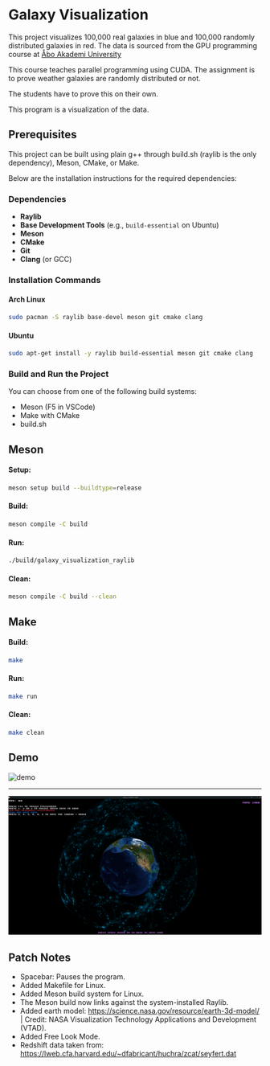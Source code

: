 # Galaxy Visualization

This project visualizes 100,000 real galaxies in blue and 100,000 randomly distributed galaxies in red. The data is sourced from the GPU programming course at 
[Åbo Akademi University](https://studiehandboken.abo.fi/en/course/IT00CG19/19162?period=2024-2027)

This course teaches parallel programming using CUDA. The assignment is to prove weather galaxies are randomly distributed or not.

The students have to prove this on their own. 


This program is a visualization of the data.

## Prerequisites

This project can be built using plain g++ through build.sh (raylib is the only dependency), Meson, CMake, or Make. 

Below are the installation instructions for the required dependencies:

### Dependencies

- **Raylib**
- **Base Development Tools** (e.g., `build-essential` on Ubuntu)
- **Meson**
- **CMake**
- **Git**
- **Clang** (or GCC)

### Installation Commands

#### Arch Linux

```bash
sudo pacman -S raylib base-devel meson git cmake clang
```

#### Ubuntu

```bash
sudo apt-get install -y raylib build-essential meson git cmake clang
```

### Build and Run the Project

You can choose from one of the following build systems:
- Meson (F5 in VSCode)
- Make with CMake
- build.sh


## Meson
#### Setup:
```bash
meson setup build --buildtype=release 
```

#### Build:
```bash
meson compile -C build
```

#### Run:
```bash
./build/galaxy_visualization_raylib
```

#### Clean:
```bash
meson compile -C build --clean
```


## Make
#### Build:
```bash
make
```

#### Run:
```bash
make run
```

#### Clean:
```bash
make clean
```



##  Demo

![demo](resources/images/galaxy_viz_demo.gif "galaxy_viz_demo.gif")

---

![screen](resources/images/screenshot.png "screenshot.png")

## Patch Notes

- Spacebar: Pauses the program.
- Added Makefile for Linux.
- Added Meson build system for Linux.
- The Meson build now links against the system-installed Raylib.
- Added earth model: https://science.nasa.gov/resource/earth-3d-model/ | Credit: NASA Visualization Technology Applications and Development (VTAD).
- Added Free Look Mode.
- Redshift data taken from: https://lweb.cfa.harvard.edu/~dfabricant/huchra/zcat/seyfert.dat